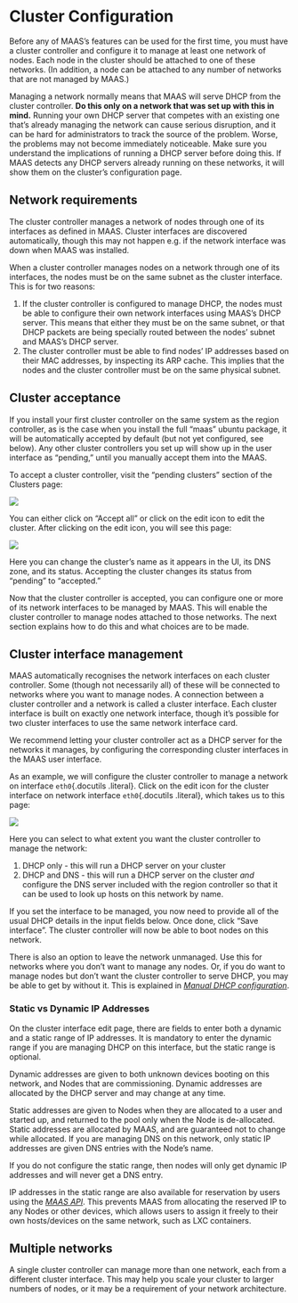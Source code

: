 # Cluster Configuration

Before any of MAAS’s features can be used for the first time, you must
have a cluster controller and configure it to manage at least one
network of nodes. Each node in the cluster should be attached to one of
these networks. (In addition, a node can be attached to any number of
networks that are not managed by MAAS.)

Managing a network normally means that MAAS will serve DHCP from the
cluster controller. **Do this only on a network that was set up with
this in mind.** Running your own DHCP server that competes with an
existing one that’s already managing the network can cause serious
disruption, and it can be hard for administrators to track the source of
the problem. Worse, the problems may not become immediately noticeable.
Make sure you understand the implications of running a DHCP server
before doing this. If MAAS detects any DHCP servers already running on
these networks, it will show them on the cluster’s configuration page.

## Network requirements

The cluster controller manages a network of nodes through one of its
interfaces as defined in MAAS. Cluster interfaces are discovered
automatically, though this may not happen e.g. if the network interface
was down when MAAS was installed.

When a cluster controller manages nodes on a network through one of its
interfaces, the nodes must be on the same subnet as the cluster
interface. This is for two reasons:

1.  If the cluster controller is configured to manage DHCP, the nodes
    must be able to configure their own network interfaces using MAAS’s
    DHCP server. This means that either they must be on the same subnet,
    or that DHCP packets are being specially routed between the nodes’
    subnet and MAAS’s DHCP server.
2.  The cluster controller must be able to find nodes’ IP addresses
    based on their MAC addresses, by inspecting its ARP cache. This
    implies that the nodes and the cluster controller must be on the
    same physical subnet.

## Cluster acceptance

If you install your first cluster controller on the same system as the
region controller, as is the case when you install the full “maas”
ubuntu package, it will be automatically accepted by default (but not
yet configured, see below). Any other cluster controllers you set up
will show up in the user interface as “pending,” until you manually
accept them into the MAAS.

To accept a cluster controller, visit the “pending clusters” section of
the Clusters page:

![](../media/cluster-accept.png)

You can either click on “Accept all” or click on the edit icon to edit
the cluster. After clicking on the edit icon, you will see this page:

![](../media/cluster-edit.png)

Here you can change the cluster’s name as it appears in the UI, its DNS
zone, and its status. Accepting the cluster changes its status from
“pending” to “accepted.”

Now that the cluster controller is accepted, you can configure one or
more of its network interfaces to be managed by MAAS. This will enable
the cluster controller to manage nodes attached to those networks. The
next section explains how to do this and what choices are to be made.

## Cluster interface management


MAAS automatically recognises the network interfaces on each cluster
controller. Some (though not necessarily all) of these will be connected
to networks where you want to manage nodes. A connection between a
cluster controller and a network is called a cluster interface. Each
cluster interface is built on exactly one network interface, though it’s
possible for two cluster interfaces to use the same network interface
card.

We recommend letting your cluster controller act as a DHCP server for
the networks it manages, by configuring the corresponding cluster
interfaces in the MAAS user interface.

As an example, we will configure the cluster controller to manage a
network on interface `eth0`{.docutils .literal}. Click on the edit icon
for the cluster interface on network interface `eth0`{.docutils
.literal}, which takes us to this page:

![](../media/cluster-interface-edit.png)

Here you can select to what extent you want the cluster controller to
manage the network:

1.  DHCP only - this will run a DHCP server on your cluster
2.  DHCP and DNS - this will run a DHCP server on the cluster *and*
    configure the DNS server included with the region controller so that
    it can be used to look up hosts on this network by name.

If you set the interface to be managed, you now need to provide all of
the usual DHCP details in the input fields below. Once done, click “Save
interface”. The cluster controller will now be able to boot nodes on
this network.

There is also an option to leave the network unmanaged. Use this for
networks where you don’t want to manage any nodes. Or, if you do want to
manage nodes but don’t want the cluster controller to serve DHCP, you
may be able to get by without it. This is explained in [*Manual DHCP
configuration*](configure.html#manual-dhcp).

### Static vs Dynamic IP Addresses

On the cluster interface edit page, there are fields to enter both a
dynamic and a static range of IP addresses. It is mandatory to enter the
dynamic range if you are managing DHCP on this interface, but the static
range is optional.

Dynamic addresses are given to both unknown devices booting on this
network, and Nodes that are commissioning. Dynamic addresses are
allocated by the DHCP server and may change at any time.

Static addresses are given to Nodes when they are allocated to a user
and started up, and returned to the pool only when the Node is
de-allocated. Static addresses are allocated by MAAS, and are guaranteed
not to change while allocated. If you are managing DNS on this network,
only static IP addresses are given DNS entries with the Node’s name.

If you do not configure the static range, then nodes will only get
dynamic IP addresses and will never get a DNS entry.

IP addresses in the static range are also available for reservation by
users using the [*MAAS API*](api.html). This prevents MAAS from
allocating the reserved IP to any Nodes or other devices, which allows
users to assign it freely to their own hosts/devices on the same
network, such as LXC containers.

## Multiple networks

A single cluster controller can manage more than one network, each from
a different cluster interface. This may help you scale your cluster to
larger numbers of nodes, or it may be a requirement of your network
architecture.


